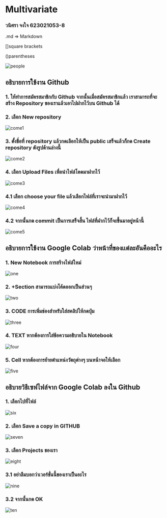 # Multivariate

### วนิศรา จงใจ 623021053-8

.md => Markdown 

[]square brackets

()parentheses

![people](4F12733A-1400-463D-946D-A5A9BB835D27.jpeg)

## อธิบายการใช้งาน Github
### 1. ให้ทำการสมัครสมาชิกกับ Github จากนั้นเมื่อสมัครสมาชิกแล้ว เราสามารถที่จะสร้าง Repository ของเราแล้วเอาไปฝากไว้บน Github ได้

### 2. เลือก New repository

![come1](777.png)

### 3. ตั้งชื่อที่ repository แล้วกดเลือกให้เป็น public เสร็จแล้วก็กด Create repository ดังรูปด้านล่างนี้

![come2](888.png)

### 4. เลือก Upload Files เพื่อนำไฟล์โคดมาฝากไว้

![come3](999.png)

### 4.1 เลือก choose your file แล้วเลือกไฟล์ที่เราจะนำมาฝากไว้

![come4](1010.png)

### 4.2 จากนั้นกด commit เป็นการเสร็จสิ้น ไฟล์ที่ฝากไว้ก็จะขึ้นมาอยู่หน้านี้

![come5](aaaaa.png)

## อธิบายการใช้งาน Google Colab ว่าหน้าที่ของเเต่ละอันคืออะไร 
### 1. New Notebook การสร้างไฟล์ใหม่ 

![one](1111.png)

### 2. +Section สามารถแบ่งโค้ดออกเป็นส่วนๆ

![two](two.png)

### 3. CODE การเพิ่มช่องสำหรับใส่สคลิปให้กดปุ่ม

![three](three.png)

### 4. TEXT หากต้องการใส่ข้อความอธิบายใน Notebook  

![four](four.png)

### 5. Cell หากต้องการย้ายตำแหน่งวัตถุต่างๆ บนหน้าจอให้เลือก  
![five](five.png)

## อธิบายวิธีเซฟไฟล์จาก Google Colab ลงใน Github

### 1. เลือกไปที่ไฟล์ 

![six](222.png)

### 2. เลือก Save a copy in GITHUB

![seven](333.png)

### 3. เลือก Projects ของเรา 

![eight](444.png)

### 3.1 อย่าลืมบอกว่าเวอร์ชั่นนี้ของเราเป็นอะไร

![nine](555.png)

### 3.2 จากนั้นกด OK

![ten](666.png)





